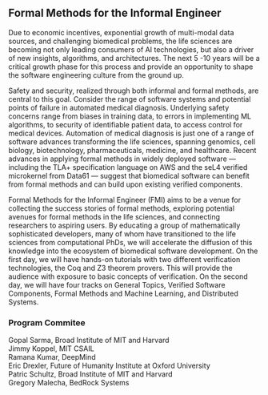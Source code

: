 ## Formal Methods for the Informal Engineer
Due to economic incentives, exponential growth of multi-modal data sources, and challenging biomedical problems, the life sciences are becoming not only leading consumers of AI technologies, but also a driver of new insights, algorithms, and architectures. The next 5 -10 years will be a critical growth phase for this process and provide an opportunity to shape the software engineering culture from the ground up.

Safety and security, realized through both informal and formal methods, are central to this goal. Consider the range of software systems and potential points of failure in automated medical diagnosis.  Underlying safety concerns range from biases in training data, to errors in implementing ML algorithms, to security of identifiable patient data, to access control for medical devices. Automation of medical diagnosis is just one of a range of software advances transforming the life sciences, spanning genomics, cell biology, biotechnology, pharmaceuticals, medicine, and healthcare. Recent advances in applying formal methods in widely deployed software — including the TLA+ specification language on AWS and the seL4 verified microkernel from Data61 — suggest that biomedical software can benefit from formal methods and can build upon existing verified components. 

Formal Methods for the Informal Engineer (FMI) aims to be a venue for collecting the success stories of formal methods, exploring potential avenues for formal methods in the life sciences, and connecting researchers to aspiring users. By educating a group of mathematically sophisticated developers, many of whom have transitioned to the life sciences from computational PhDs, we will accelerate the diffusion of this knowledge into the ecosystem of biomedical software development. On the first day, we will have hands-on tutorials with two different verification technologies, the Coq and Z3 theorem provers.  This will provide the audience with exposure to basic concepts of verification.  On the second day, we will have four tracks on General Topics, Verified Software Components, Formal Methods and Machine Learning, and Distributed Systems.    
  


### Program Commitee
Gopal Sarma, Broad Institute of MIT and Harvard  
Jimmy Koppel, MIT CSAIL  
Ramana Kumar, DeepMind  
Eric Drexler, Future of Humanity Institute at Oxford University  
Patric Schultz, Broad Institute of MIT and Harvard  
Gregory Malecha, BedRock Systems  
